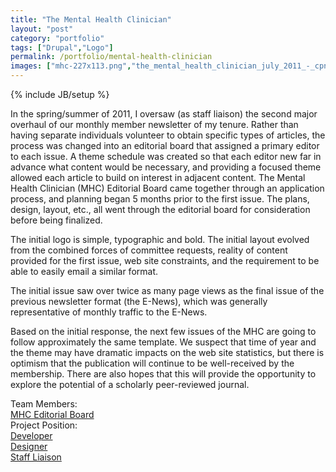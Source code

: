 ```yaml
---
title: "The Mental Health Clinician"
layout: "post"
category: "portfolio"
tags: ["Drupal","Logo"]
permalink: /portfolio/mental-health-clinician
images: ["mhc-227x113.png","the_mental_health_clinician_july_2011_-_cpnp.org_1311816327742-2.png","the_mental_health_clinician_july_2011_-_cpnp.org_1311816327742.png"]
---
```

{% include JB/setup %}
<div id="node-115" class="node node-portfolio node-promoted">
  <div class="content clearfix">
    <div class="field field-name-body field-type-text-with-summary field-label-hidden"><div class="field-items"><div class="field-item even"><p>In the spring/summer of 2011, I&nbsp;oversaw (as staff liaison) the second major overhaul of our monthly member newsletter of my tenure. Rather than having separate individuals volunteer to obtain specific types of articles, the process was changed into an editorial board that assigned a primary editor to each issue. A theme schedule was created so that each editor new far in advance what content would be necessary, and providing a focused theme allowed each article to build on interest in adjacent content. The Mental Health Clinician (MHC)&nbsp;Editorial Board came together through an application process, and planning began 5 months prior to the first issue. The plans, design, layout, etc., all went through the editorial board for consideration before being finalized.</p>
<p>The initial logo is simple, typographic and bold. The initial layout evolved from the combined forces of committee requests, reality of content provided for the first issue, web site constraints, and the requirement to be able to easily email a similar format.</p>
<p>The initial issue saw over twice as many page views as the final issue of the previous newsletter format (the E-News), which was generally representative of monthly traffic to the E-News.</p>
<p>Based on the initial response, the next few issues of the MHC are going to follow approximately the same template. We suspect that time of year and the theme may have dramatic impacts on the web site statistics, but there is optimism that the publication will continue to be well-received by the membership. There are also hopes that this will provide the opportunity to explore the potential of a scholarly peer-reviewed journal.</p></div></div></div><div class="field field-name-taxonomy-vocabulary-4 field-type-taxonomy-term-reference field-label-above"><div class="field-label">Team Members:&nbsp;</div><div class="field-items"><div class="field-item even"><a href="/team/mhc-editorial-board">MHC Editorial Board</a></div></div></div><div class="field field-name-taxonomy-vocabulary-2 field-type-taxonomy-term-reference field-label-above"><div class="field-label">Project Position:&nbsp;</div><div class="field-items"><div class="field-item even"><a href="/position/developer">Developer</a></div><div class="field-item odd"><a href="/position/designer">Designer</a></div><div class="field-item even"><a href="/position/staff-liaison">Staff Liaison</a></div></div></div>  </div>
</div>
